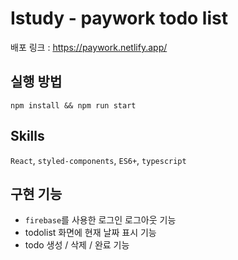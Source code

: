 # Istudy - paywork todo list
배포 링크 : https://paywork.netlify.app/
## 실행 방법

```
npm install && npm run start
```

## Skills
 `React`, `styled-components`, `ES6+`, `typescript`

## 구현 기능
- `firebase`를 사용한 로그인 로그아웃 기능
- todolist 화면에 현재 날짜 표시 기능
- todo 생성 / 삭제 / 완료 기능 
